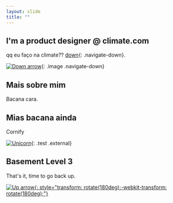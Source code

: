 ```yaml
---
layout: slide
title: ""
---
```


<section markdown="1">

## I'm a product designer @ climate.com

qq eu faço na climate?? [down](#){: .navigate-down}.

[![Down arrow](https://res.cloudinary.com/diogorusso/image/upload/v1525226921/about/diogo-russo.jpg)](#){: .image .navigate-down}

</section>
<section markdown="1">

## Mais sobre mim

Bacana cara.

</section>
<section markdown="1">

## Mias bacana ainda

Cornify

[![Unicorn](https://res.cloudinary.com/diogorusso/image/upload/v1525228302/about/process/process-001.jpg)](https://diogorusso.com){: .test .external}

</section>
<section markdown="1">

## Basement Level 3

That's it, time to go back up.

[![Up arrow](https://res.cloudinary.com/diogorusso/image/upload/about/process/process-002.jpg){: style="transform: rotate(180deg);-webkit-transform: rotate(180deg);"}](#/2)

</section>
